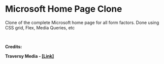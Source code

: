 # Microsoft Home Page Clone
<p>
Clone of the complete Microsoft home page for all form factors. Done using CSS grid, Flex, Media Queries, etc
</p>
<br />
<p><b>Credits:<b>
<br />
<p>Traversy Media - <a href="https://www.youtube.com/watch?v=uKgn-To1C4Q">[Link]</a></p>
